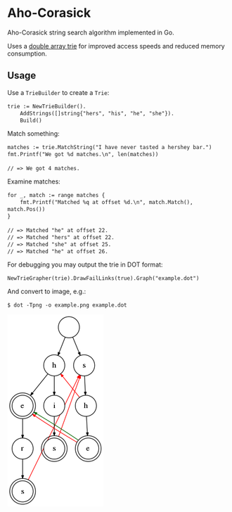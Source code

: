 # Aho-Corasick

Aho-Corasick string search algorithm implemented in Go.

Uses a [double array trie](https://linux.thai.net/~thep/datrie/datrie.html) for improved
access speeds and reduced memory consumption.

## Usage


Use a `TrieBuilder` to create a `Trie`:

    trie := NewTrieBuilder().
        AddStrings([]string{"hers", "his", "he", "she"}).
        Build()

Match something:

    matches := trie.MatchString("I have never tasted a hershey bar.")
    fmt.Printf("We got %d matches.\n", len(matches))

    // => We got 4 matches.

Examine matches:

    for _, match := range matches {
        fmt.Printf("Matched %q at offset %d.\n", match.Match(), match.Pos())
    }

    // => Matched "he" at offset 22.
    // => Matched "hers" at offset 22.
    // => Matched "she" at offset 25.
    // => Matched "he" at offset 26.

For debugging you may output the trie in DOT format:

    NewTrieGrapher(trie).DrawFailLinks(true).Graph("example.dot")

And convert to image, e.g.:

    $ dot -Tpng -o example.png example.dot

![example-trie](example.png)
